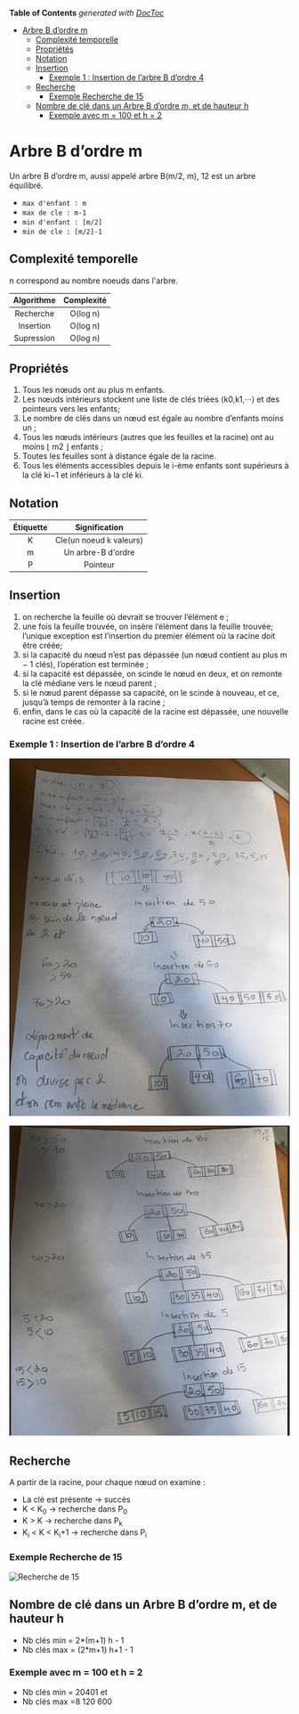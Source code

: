 <!-- START doctoc generated TOC please keep comment here to allow auto update -->
<!-- DON'T EDIT THIS SECTION, INSTEAD RE-RUN doctoc TO UPDATE -->
**Table of Contents**  *generated with [DocToc](https://github.com/thlorenz/doctoc)*

- [Arbre B d’ordre m](#arbre-b-dordre-m)
  - [Complexité temporelle](#complexité-temporelle)
  - [Propriétés](#propriétés)
  - [Notation](#notation)
  - [Insertion](#insertion)
    - [Exemple 1 : Insertion de l’arbre B d’ordre 4](#exemple-1-insertion-de-larbre-b-dordre-4)
  - [Recherche](#recherche)
    - [Exemple Recherche de 15](#exemple-recherche-de-15)
  - [Nombre de clé dans un Arbre B d’ordre m, et de hauteur h](#nombre-de-clé-dans-un-arbre-b-dordre-m-et-de-hauteur-h)
    - [Exemple avec m = 100 et h = 2](#exemple-avec-m--100-et-h--2)

<!-- END doctoc generated TOC please keep comment here to allow auto update -->

# Arbre B d’ordre m

Un arbre B d’ordre m, aussi appelé arbre B(m/2, m), 12 est un arbre équilibré.

- `max d'enfant : m`
- `max de cle : m-1`
- `min d'enfant : [m/2]`
- `min de cle : [m/2]-1`

## Complexité temporelle
n correspond au nombre noeuds dans l'arbre.

| Algorithme | Complexité |
| :---: | :---: |
| Recherche | O(log n) |
| Insertion | O(log n) |
| Supression | O(log n) |

## Propriétés
1. Tous les nœuds ont au plus m enfants.
2. Les nœuds intérieurs stockent une liste de clés triées ⟨k0,k1,···⟩ et des pointeurs vers les enfants;
3. Le nombre de clés dans un nœud est égale au nombre d’enfants moins un ;
4. Tous les nœuds intérieurs (autres que les feuilles et la racine) ont au moins ⌊ m2 ⌋ enfants ;
5. Toutes les feuilles sont à distance égale de la racine.
6. Tous les éléments accessibles depuis le i-ème enfants sont supérieurs à la clé ki−1 et inférieurs à la clé ki.


## Notation
| Étiquette | Signification |
| :---: | :---: |
| K | Cle(un noeud k valeurs) |
| m | Un arbre-B d'ordre |
| P | Pointeur |

## Insertion
  
1. on recherche la feuille où devrait se trouver l’élément e ;
2. une fois la feuille trouvée, on insère l’élément dans la feuille trouvée; l’unique exception est l’insertion du premier élément où la racine doit être créée;
3. si la capacité du nœud n’est pas dépassée (un nœud contient au plus m − 1 clés), l’opération est terminée ;
4. si la capacité est dépassée, on scinde le nœud en deux, et on remonte la clé médiane vers le nœud parent ;
5. si le nœud parent dépasse sa capacité, on le scinde à nouveau, et ce, jusqu’à temps de remonter à la racine ;
6. enfin, dans le cas où la capacité de la racine est dépassée, une nouvelle racine est créée.


### Exemple 1 : Insertion de l’arbre B d’ordre 4

![Insertion](./Insertion-1.png)

![Insertion](Insertion-2.png)

## Recherche
  
A partir de la racine, pour chaque nœud on examine :
- La clé est présente -> succès
- K < K<sub>0</sub> -> recherche dans P<sub>0</sub>
- K > K -> recherche dans P<sub>k</sub>
- K<sub>i</sub> < K < K<sub>i</sub>+1 -> recherche dans P<sub>i</sub>
  
### Exemple Recherche de 15

![Recherche de 15]()

## Nombre de clé dans un Arbre B d’ordre m, et de hauteur h
- Nb clés min = 2*(m+1) h  - 1
- Nb clés max = (2*m+1) h+1 - 1
  
### Exemple avec m = 100 et h = 2

- Nb clés min = 20401 et 
- Nb clés max =8 120 600
